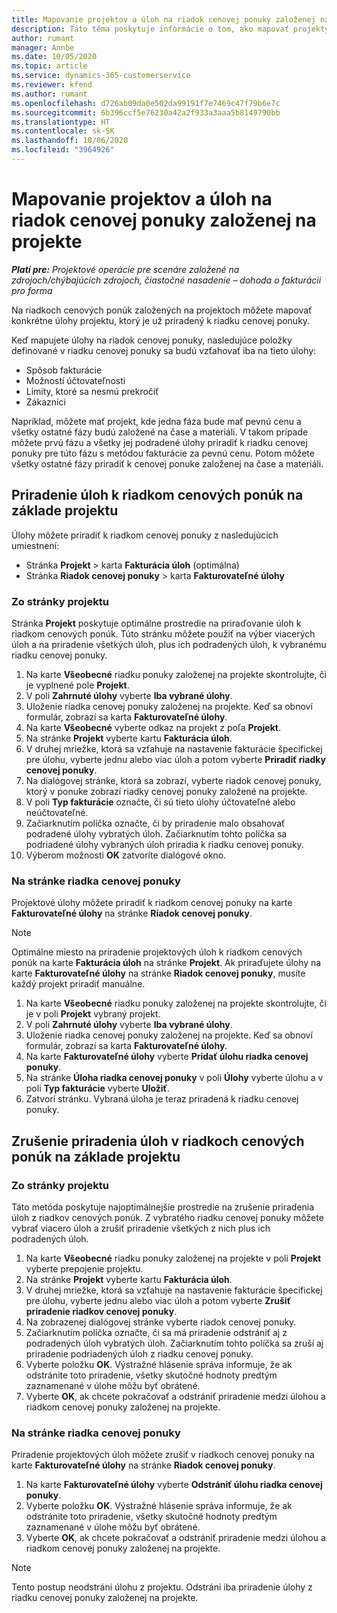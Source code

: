 ```yaml
---
title: Mapovanie projektov a úloh na riadok cenovej ponuky založenej na projekte
description: Táto téma poskytuje informácie o tom, ako mapovať projekty a úlohy na riadok úlohy založenej na projekte.
author: rumant
manager: Annbe
ms.date: 10/05/2020
ms.topic: article
ms.service: dynamics-365-customerservice
ms.reviewer: kfend
ms.author: rumant
ms.openlocfilehash: d726ab09da0e502da99191f7e7469c47f79b6e7c
ms.sourcegitcommit: 6b396ccf5e76230a42a2f933a3aaa5b8149790bb
ms.translationtype: HT
ms.contentlocale: sk-SK
ms.lasthandoff: 10/06/2020
ms.locfileid: "3964926"
---
```

# <a name="map-projects-and-tasks-to-a-project-based-quote-line"></a>Mapovanie projektov a úloh na riadok cenovej ponuky založenej na projekte

_**Platí pre:** Projektové operácie pre scenáre založené na zdrojoch/chýbajúcich zdrojoch, čiastočné nasadenie – dohoda o fakturácii pro forma_

Na riadkoch cenových ponúk založených na projektoch môžete mapovať konkrétne úlohy projektu, ktorý je už priradený k riadku cenovej ponuky.

Keď mapujete úlohy na riadok cenovej ponuky, nasledujúce položky definované v riadku cenovej ponuky sa budú vzťahovať iba na tieto úlohy:

- Spôsob fakturácie
- Možností účtovateľnosti
- Limity, ktoré sa nesmú prekročiť
- Zákazníci

Napríklad, môžete mať projekt, kde jedna fáza bude mať pevnú cenu a všetky ostatné fázy budú založené na čase a materiáli. V takom prípade môžete prvú fázu a všetky jej podradené úlohy priradiť k riadku cenovej ponuky pre túto fázu s metódou fakturácie za pevnú cenu. Potom môžete všetky ostatné fázy priradiť k cenovej ponuke založenej na čase a materiáli.

## <a name="associate-tasks-to-project-based-quote-lines"></a>Priradenie úloh k riadkom cenových ponúk na základe projektu

Úlohy môžete priradiť k riadkom cenovej ponuky z nasledujúcich umiestnení:

- Stránka **Projekt** > karta **Fakturácia úloh** (optimálna)
- Stránka **Riadok cenovej ponuky** > karta **Fakturovateľné úlohy** 

### <a name="from-the-project-page"></a>Zo stránky projektu

Stránka **Projekt** poskytuje optimálne prostredie na priraďovanie úloh k riadkom cenových ponúk. Túto stránku môžete použiť na výber viacerých úloh a na priradenie všetkých úloh, plus ich podradených úloh, k vybranému riadku cenovej ponuky.

1. Na karte **Všeobecné** riadku ponuky založenej na projekte skontrolujte, či je vyplnené pole **Projekt**.
2. V poli **Zahrnuté úlohy** vyberte **Iba vybrané úlohy**.
3. Uloženie riadka cenovej ponuky založenej na projekte. Keď sa obnoví formulár, zobrazí sa karta **Fakturovateľné úlohy**.
4. Na karte **Všeobecné** vyberte odkaz na projekt z poľa **Projekt**.
5. Na stránke **Projekt** vyberte kartu **Fakturácia úloh**.
6. V druhej mriežke, ktorá sa vzťahuje na nastavenie fakturácie špecifickej pre úlohu, vyberte jednu alebo viac úloh a potom vyberte **Priradiť riadky cenovej ponuky**.
7. Na dialógovej stránke, ktorá sa zobrazí, vyberte riadok cenovej ponuky, ktorý v ponuke zobrazí riadky cenovej ponuky založené na projekte.
8. V poli **Typ fakturácie** označte, či sú tieto úlohy účtovateľné alebo neúčtovateľné.
9. Začiarknutím políčka označte, či by priradenie malo obsahovať podradené úlohy vybratých úloh. Začiarknutím tohto políčka sa podriadené úlohy vybraných úloh priradia k riadku cenovej ponuky.
10. Výberom možnosti **OK** zatvoríte dialógové okno.

### <a name="from-the-quote-line-page"></a>Na stránke riadka cenovej ponuky

Projektové úlohy môžete priradiť k riadkom cenovej ponuky na karte **Fakturovateľné úlohy** na stránke **Riadok cenovej ponuky**.

>[!NOTE]
>Optimálne miesto na priradenie projektových úloh k riadkom cenových ponúk na karte **Fakturácia úloh** na stránke **Projekt**. Ak priraďujete úlohy na karte **Fakturovateľné úlohy** na stránke **Riadok cenovej ponuky**, musíte každý projekt priradiť manuálne.

1. Na karte **Všeobecné** riadku ponuky založenej na projekte skontrolujte, či je v poli **Projekt** vybraný projekt.
2. V poli **Zahrnuté úlohy** vyberte **Iba vybrané úlohy**.
3. Uloženie riadka cenovej ponuky založenej na projekte. Keď sa obnoví formulár, zobrazí sa karta **Fakturovateľné úlohy**.
4. Na karte **Fakturovateľné úlohy** vyberte **Pridať úlohu riadka cenovej ponuky**.
5. Na stránke **Úloha riadka cenovej ponuky** v poli **Úlohy** vyberte úlohu a v poli **Typ fakturácie** vyberte **Uložiť**. 
6. Zatvorí stránku. Vybraná úloha je teraz priradená k riadku cenovej ponuky.

## <a name="disassociate-tasks-from-projectbased-quote-lines"></a>Zrušenie priradenia úloh v riadkoch cenových ponúk na základe projektu

### <a name="from-the-project-page"></a>Zo stránky projektu

Táto metóda poskytuje najoptimálnejšie prostredie na zrušenie priradenia úloh z riadkov cenových ponúk. Z vybratého riadku cenovej ponuky môžete vybrať viacero úloh a zrušiť priradenie všetkých z nich plus ich podradených úloh.

1. Na karte **Všeobecné** riadku ponuky založenej na projekte v poli **Projekt** vyberte prepojenie projektu.
2. Na stránke **Projekt** vyberte kartu **Fakturácia úloh**.
3. V druhej mriežke, ktorá sa vzťahuje na nastavenie fakturácie špecifickej pre úlohu, vyberte jednu alebo viac úloh a potom vyberte **Zrušiť priradenie riadkov cenovej ponuky**.
4. Na zobrazenej dialógovej stránke vyberte riadok cenovej ponuky.
5. Začiarknutím políčka označte, či sa má priradenie odstrániť aj z podradených úloh vybratých úloh. Začiarknutím tohto políčka sa zruší aj priradenie podriadených úloh z riadku cenovej ponuky.
6. Vyberte položku **OK**. Výstražné hlásenie správa informuje, že ak odstránite toto priradenie, všetky skutočné hodnoty predtým zaznamenané v úlohe môžu byť obrátené. 
7. Vyberte **OK**, ak chcete pokračovať a odstrániť priradenie medzi úlohou a riadkom cenovej ponuky založenej na projekte.

### <a name="from-the-quote-line-page"></a>Na stránke riadka cenovej ponuky

Priradenie projektových úloh môžete zrušiť v riadkoch cenovej ponuky na karte **Fakturovateľné úlohy** na stránke **Riadok cenovej ponuky**.

1. Na karte **Fakturovateľné úlohy** vyberte **Odstrániť úlohu riadka cenovej ponuky**.
2. Vyberte položku **OK**. Výstražné hlásenie správa informuje, že ak odstránite toto priradenie, všetky skutočné hodnoty predtým zaznamenané v úlohe môžu byť obrátené. 
3. Vyberte **OK**, ak chcete pokračovať a odstrániť priradenie medzi úlohou a riadkom cenovej ponuky založenej na projekte.

>[!NOTE]
> Tento postup neodstráni úlohu z projektu. Odstráni iba priradenie úlohy z riadku cenovej ponuky založenej na projekte.
